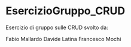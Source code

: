# EsercizioGruppo_CRUD
Esercizio di gruppo sulle CRUD svolto da:

Fabio Mallardo
Davide Latina
Francesco Mochi

